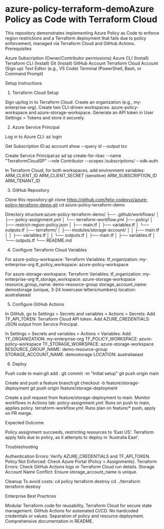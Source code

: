 # azure-policy-terraform-demoAzure Policy as Code with Terraform Cloud
This repository demonstrates implementing Azure Policy as Code to enforce region restrictions and a Terraform deployment that fails due to policy enforcement, managed via Terraform Cloud and GitHub Actions.
Prerequisites

Azure Subscription (Owner/Contributor permissions)
Azure CLI (Install)
Terraform CLI (Install)
Git (Install)
GitHub Account
Terraform Cloud Account (Sign up)
Text Editor (e.g., VS Code)
Terminal (PowerShell, Bash, or Command Prompt)

Setup Instructions
1. Terraform Cloud Setup

Sign up/log in to Terraform Cloud.
Create an organization (e.g., my-enterprise-org).
Create two CLI-driven workspaces: azure-policy-workspace and azure-storage-workspace.
Generate an API token in User Settings > Tokens and store it securely.

2. Azure Service Principal

Log in to Azure CLI: az login


Get Subscription ID:az account show --query id --output tsv


Create Service Principal:az ad sp create-for-rbac --name "TerraformCloudSP" --role Contributor --scopes /subscriptions/<subscription-id> --sdk-auth


In Terraform Cloud, for both workspaces, add environment variables:
ARM_CLIENT_ID
ARM_CLIENT_SECRET (sensitive)
ARM_SUBSCRIPTION_ID
ARM_TENANT_ID



3. GitHub Repository

Clone this repository:git clone https://github.com/felix-codexyz/azure-policy-terraform-demo.git
cd azure-policy-terraform-demo


Directory structure:azure-policy-terraform-demo/
├── .github/workflows/
│   ├── policy-assignment.yml
│   └── terraform-workflow.yml
├── policy/
│   ├── restrict-region-policy.json
│   ├── main.tf
│   ├── variables.tf
│   └── outputs.tf
├── terraform/
│   ├── modules/storage-account/
│   │   ├── main.tf
│   │   ├── variables.tf
│   │   └── outputs.tf
│   ├── main.tf
│   ├── variables.tf
│   └── outputs.tf
└── README.md



4. Configure Terraform Cloud Variables

For azure-policy-workspace:
Terraform Variables:
tf_organization: my-enterprise-org
tf_policy_workspace: azure-policy-workspace




For azure-storage-workspace:
Terraform Variables:
tf_organization: my-enterprise-org
tf_storage_workspace: azure-storage-workspace
resource_group_name: demo-resource-group
storage_account_name: demostorage<unique-suffix> (unique, 3-24 lowercase letters/numbers)
location: australiaeast





5. Configure GitHub Actions

In GitHub, go to Settings > Secrets and variables > Actions > Secrets:
Add TF_API_TOKEN: Terraform Cloud API token.
Add AZURE_CREDENTIALS: JSON output from Service Principal.


In Settings > Secrets and variables > Actions > Variables:
Add:
TF_ORGANIZATION: my-enterprise-org
TF_POLICY_WORKSPACE: azure-policy-workspace
TF_STORAGE_WORKSPACE: azure-storage-workspace
RESOURCE_GROUP_NAME: demo-resource-group
STORAGE_ACCOUNT_NAME: demostorage<unique-suffix>
LOCATION: australiaeast



6. Deploy

Push code to main:git add .
git commit -m "Initial setup"
git push origin main


Create and push a feature branch:git checkout -b feature/storage-deployment
git push origin feature/storage-deployment


Create a pull request from feature/storage-deployment to main.
Monitor workflows in Actions tab:
policy-assignment.yml: Runs on push to main, applies policy.
terraform-workflow.yml: Runs plan on feature/* push, apply on PR merge.



Expected Outcome

Policy assignment succeeds, restricting resources to 'East US'.
Terraform apply fails due to policy, as it attempts to deploy in 'Australia East'.

Troubleshooting

Authentication Errors: Verify AZURE_CREDENTIALS and TF_API_TOKEN.
Policy Not Enforced: Check Azure Portal (Policy > Assignments).
Terraform Errors: Check GitHub Actions logs or Terraform Cloud run details.
Storage Account Name Conflict: Ensure storage_account_name is unique.

Cleanup
To avoid costs:
cd policy
terraform destroy
cd ../terraform
terraform destroy

Enterprise Best Practices

Modular Terraform code for reusability.
Terraform Cloud for secure state management.
GitHub Actions for automated CI/CD.
No hardcoded credentials or values.
Separation of policy and resource deployment.
Comprehensive documentation in README.
